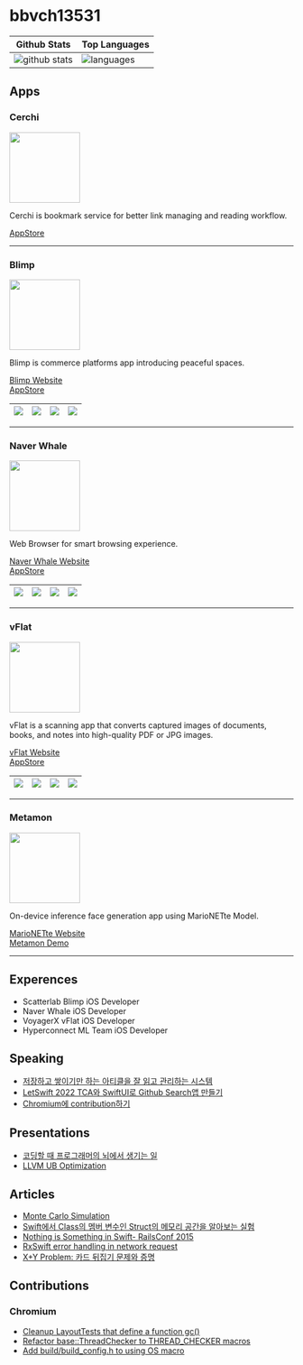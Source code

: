 # bbvch13531
| Github Stats | Top Languages |
| --- | --- |
| ![github stats](https://github-readme-stats.vercel.app/api?username=bbvch13531&show_icons=true&theme=radical&count_private=true) | ![languages](https://github-readme-stats.vercel.app/api/top-langs/?username=bbvch13531&show_icons=true&theme=radical&count_private=true&layout=compact) |

## Apps

<!-- |<img width='500px' src="https://github.com/bbvch13531/bbvch13531/assets/9498744/f8b17579-e1fb-4f51-aef3-dbcb8d12c82c"/> | <img width='400px' src="https://github.com/bbvch13531/bbvch13531/assets/9498744/f9edfdad-7396-4baa-861a-84c7513e2ee0" /> |
|:---:|:---:|
| [Blimp](https://blimp.space/): Commerce platforms App introducing peaceful spaces <br/> [AppStore](https://apps.apple.com/kr/app/%EB%B8%94%EB%A6%BC%ED%94%84-blimp/id1499816662) | [Naver Whale](https://whale.naver.com/ko/): Web Browser for smart browsing experience <br/> [AppStore](https://apps.apple.com/us/app/whale-naver-whale-browser/id1374073304) |
| <img width='500px' src="https://github.com/bbvch13531/bbvch13531/assets/9498744/095e6125-423e-43d8-8f68-398f71bf7cfd" /> | <img width='500px' src="https://github.com/bbvch13531/bbvch13531/assets/9498744/eeff43c0-3d39-4fe2-975e-8cb6a8f645fe" /> |
| [vFlat](https://www.vflat.com/?lang=en): AI Scanner App <br/> [AppStore](https://apps.apple.com/app/apple-store/id1540238220) | Metamon : Face generation App using GAN Model <br/> [Blog](https://hyperconnect.github.io/MarioNETte/) | -->

### Cerchi
<img width="125px" src="https://github.com/bbvch13531/bbvch13531/assets/9498744/a59a6bef-49b2-4b5b-a05d-e586e42a19aa"/>

Cerchi is bookmark service for better link managing and reading workflow.

[AppStore](https://apps.apple.com/app/cerchi/id6449720697)

----

### Blimp
<img width='125px' src="https://github.com/bbvch13531/bbvch13531/assets/9498744/f8b17579-e1fb-4f51-aef3-dbcb8d12c82c"/>

Blimp is commerce platforms app introducing peaceful spaces.

[Blimp Website](https://blimp.space/)  
[AppStore](https://apps.apple.com/kr/app/%EB%B8%94%EB%A6%BC%ED%94%84-blimp/id1499816662)

|![](https://is1-ssl.mzstatic.com/image/thumb/PurpleSource126/v4/ab/d0/30/abd030ce-ffd5-14a4-7c44-3b6ab6be4ae3/51d46484-e311-4c7a-91d9-65d26e1594cb_iphone6.5_1.png/600x0w.webp)|![](https://is1-ssl.mzstatic.com/image/thumb/PurpleSource126/v4/90/cf/93/90cf938d-c3e3-64f6-14bf-6d17f3e85a3e/4fc027ab-3a43-48c2-a8ce-aa7b08e37bb9_iphone6.5_4.png/600x0w.webp)|![](https://is4-ssl.mzstatic.com/image/thumb/PurpleSource126/v4/85/65/76/856576d2-e626-c707-c9d1-583a82579ba5/ae44bab5-e64f-420a-bb41-126a855ac845_iphone6.5_7.png/600x0w.webp)|![](https://is3-ssl.mzstatic.com/image/thumb/PurpleSource126/v4/0f/4f/5f/0f4f5fe0-5cef-20bf-fad8-6e2125af6a57/6f021811-18d9-4a47-ae00-046e2645af0e_iphone6.5_9.png/600x0w.webp)|
|:---:|:---:|:---:|:---:|

----
### Naver Whale
<img width='125px' src="https://github.com/bbvch13531/bbvch13531/assets/9498744/f9edfdad-7396-4baa-861a-84c7513e2ee0" />

Web Browser for smart browsing experience.

[Naver Whale Website](https://whale.naver.com/ko/)  
[AppStore](https://apps.apple.com/us/app/whale-naver-whale-browser/id1374073304)

|![](https://is1-ssl.mzstatic.com/image/thumb/Purple112/v4/e9/a4/de/e9a4de19-ceff-f0e7-0cb9-7ef6555d20b3/acf7cdd9-6840-4779-81d9-b4b0caf82998_market_img_1.jpg/600x0w.webp)|![](https://is2-ssl.mzstatic.com/image/thumb/Purple122/v4/a5/bb/30/a5bb30ac-3b64-86f6-13f5-9f7a62c244ff/59b7b0ef-f5f3-4dea-a4cc-35a104aa5593_market_img_2.jpg/600x0w.webp)|![](https://is1-ssl.mzstatic.com/image/thumb/Purple112/v4/48/ca/35/48ca3563-cccd-f0a2-2512-07853b219e4d/6dd03578-c128-4922-8650-fc066c69f45f_market_img_3.jpg/600x0w.webp)|![](https://is4-ssl.mzstatic.com/image/thumb/Purple112/v4/24/6a/00/246a00cf-ac74-4a6d-2071-0cac673c5df4/ee4c98d1-5402-4d88-939b-7c8690d38ce3_market_img_6.jpg/600x0w.webp)
|:---:|:---:|:---:|:---:|

----
### vFlat
<img width='125px' src="https://github.com/bbvch13531/bbvch13531/assets/9498744/095e6125-423e-43d8-8f68-398f71bf7cfd" /> 

vFlat is a scanning app that converts captured images of documents, books, and notes into high-quality PDF or JPG images.

[vFlat Website](https://www.vflat.com/?lang=en)  
[AppStore](https://apps.apple.com/app/apple-store/id1540238220)

|![](https://is4-ssl.mzstatic.com/image/thumb/PurpleSource122/v4/ff/f4/70/fff47076-e3a2-1a57-c94c-01bb65b4bf37/75853054-eabb-4057-9c4d-994c3b0e9001_1284x2778bb__U00283_U0029.png/600x0w.webp)|![](https://is4-ssl.mzstatic.com/image/thumb/PurpleSource112/v4/79/94/2d/79942d2b-17c3-3fe7-7473-98804c825619/f7832475-440f-448c-b603-15ce89c6b7e3_1284x2778bb__U00284_U0029.png/600x0w.webp)|![](https://is1-ssl.mzstatic.com/image/thumb/PurpleSource122/v4/73/f6/c8/73f6c875-ee14-9508-9cf0-4a83f69bf9b3/cdee2cd8-94f6-4dd0-8dbd-05d925130d68_1284x2778bb__U00282_U0029.png/600x0w.webp)|![](https://is3-ssl.mzstatic.com/image/thumb/PurpleSource112/v4/ff/32/cb/ff32cb28-667d-9783-9d7e-d43c513e9af3/d7dac1aa-c381-41aa-84b0-6c5b9e98c035_1284x2778bb__U00285_U0029.png/600x0w.webp)
|:---:|:---:|:---:|:---:|

----
### Metamon
<img width='125px' src="https://github.com/bbvch13531/bbvch13531/assets/9498744/eeff43c0-3d39-4fe2-975e-8cb6a8f645fe" />

On-device inference face generation app using MarioNETte Model.

[MarioNETte Website](https://hyperconnect.github.io/MarioNETte/)  
[Metamon Demo](https://youtube.com/shorts/GTWRI-nOvf0)

----
## Experences

- Scatterlab Blimp iOS Developer 
- Naver Whale iOS Developer
- VoyagerX vFlat iOS Developer
- Hyperconnect ML Team iOS Developer

## Speaking
- [저장하고 쌓이기만 하는 아티클을 잘 읽고 관리하는 시스템](https://www.youtube.com/watch?v=OfCWneKH-sg)
- [LetSwift 2022 TCA와 SwiftUI로 Github Search앱 만들기](https://www.slideshare.net/ssuser3d03b2/swiftui-tca-github-search)
- [Chromium에 contribution하기](https://www.slideshare.net/ssuser3d03b2/chromium-contribution)

## Presentations
- [코딩할 때 프로그래머의 뇌에서 생기는 일](https://www.slideshare.net/ssuser3d03b2/ss-255097293)
- [LLVM UB Optimization](https://www.slideshare.net/ssuser3d03b2/llvm-ub-optimization)

## Articles
- [Monte Carlo Simulation](https://gist.github.com/bbvch13531/e97767996381c310cee6811ae3629295)
- [Swift에서 Class의 멤버 변수인 Struct의 메모리 공간을 알아보는 실험](https://gist.github.com/bbvch13531/579a7f4c744f52b3205b8061b2e57597)
- [Nothing is Something in Swift- RailsConf 2015](https://gist.github.com/bbvch13531/0687575aaffd4e03693cd2d073e889da)
- [RxSwift error handling in network request](https://gist.github.com/bbvch13531/3d049b94b30e4e500c9696d8a69c3c41)
- [X+Y Problem: 카드 뒤집기 문제와 증명](https://gist.github.com/bbvch13531/bf3988b41f269b5f2e39de436f4db4d8)

## Contributions
### Chromium
- [Cleanup LayoutTests that define a function gc()](https://chromium-review.googlesource.com/c/chromium/src/+/742761)
- [Refactor base::ThreadChecker to THREAD_CHECKER macros](https://chromium-review.googlesourc.com/c/chromium/src/+/1191342)
- [Add build/build_config.h to using OS macro](https://chromium-review.googlesource.com/c/chromium/src/+/1278457)
